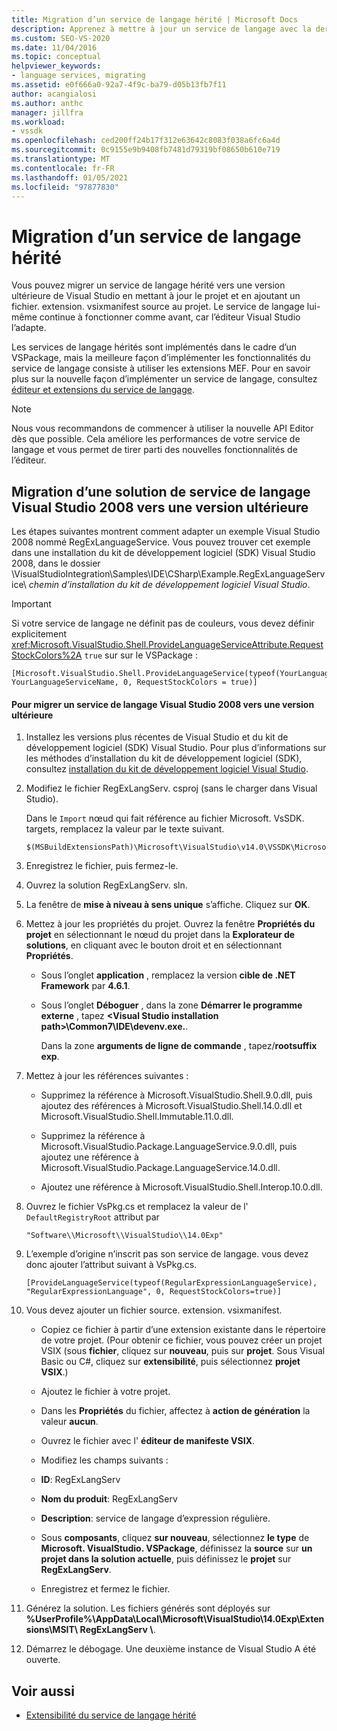 ```yaml
---
title: Migration d’un service de langage hérité | Microsoft Docs
description: Apprenez à mettre à jour un service de langage avec la dernière version de Visual Studio en mettant à jour le projet et en ajoutant un fichier source. extension. vsixmanifest.
ms.custom: SEO-VS-2020
ms.date: 11/04/2016
ms.topic: conceptual
helpviewer_keywords:
- language services, migrating
ms.assetid: e0f666a0-92a7-4f9c-ba79-d05b13fb7f11
author: acangialosi
ms.author: anthc
manager: jillfra
ms.workload:
- vssdk
ms.openlocfilehash: ced200ff24b17f312e63642c8083f038a6fc6a4d
ms.sourcegitcommit: 0c9155e9b9408fb7481d79319bf08650b610e719
ms.translationtype: MT
ms.contentlocale: fr-FR
ms.lasthandoff: 01/05/2021
ms.locfileid: "97877830"
---
```

# <a name="migrating-a-legacy-language-service"></a>Migration d’un service de langage hérité
Vous pouvez migrer un service de langage hérité vers une version ultérieure de Visual Studio en mettant à jour le projet et en ajoutant un fichier. extension. vsixmanifest source au projet. Le service de langage lui-même continue à fonctionner comme avant, car l’éditeur Visual Studio l’adapte.

 Les services de langage hérités sont implémentés dans le cadre d’un VSPackage, mais la meilleure façon d’implémenter les fonctionnalités du service de langage consiste à utiliser les extensions MEF. Pour en savoir plus sur la nouvelle façon d’implémenter un service de langage, consultez [éditeur et extensions du service de langage](../../extensibility/editor-and-language-service-extensions.md).

> [!NOTE]
> Nous vous recommandons de commencer à utiliser la nouvelle API Editor dès que possible. Cela améliore les performances de votre service de langage et vous permet de tirer parti des nouvelles fonctionnalités de l’éditeur.

## <a name="migrating-a-visual-studio-2008-language-service-solution-to-a-later-version"></a>Migration d’une solution de service de langage Visual Studio 2008 vers une version ultérieure
 Les étapes suivantes montrent comment adapter un exemple Visual Studio 2008 nommé RegExLanguageService. Vous pouvez trouver cet exemple dans une installation du kit de développement logiciel (SDK) Visual Studio 2008, dans le dossier \VisualStudioIntegration\Samples\IDE\CSharp\Example.RegExLanguageService\ *chemin d’installation du kit de développement logiciel Visual Studio*.

> [!IMPORTANT]
> Si votre service de langage ne définit pas de couleurs, vous devez définir explicitement <xref:Microsoft.VisualStudio.Shell.ProvideLanguageServiceAttribute.RequestStockColors%2A> `true` sur sur le VSPackage :

```
[Microsoft.VisualStudio.Shell.ProvideLanguageService(typeof(YourLanguageService), YourLanguageServiceName, 0, RequestStockColors = true)]
```

#### <a name="to-migrate-a-visual-studio-2008-language-service-to-a-later-version"></a>Pour migrer un service de langage Visual Studio 2008 vers une version ultérieure

1. Installez les versions plus récentes de Visual Studio et du kit de développement logiciel (SDK) Visual Studio. Pour plus d’informations sur les méthodes d’installation du kit de développement logiciel (SDK), consultez [installation du kit de développement logiciel Visual Studio](../../extensibility/installing-the-visual-studio-sdk.md).

2. Modifiez le fichier RegExLangServ. csproj (sans le charger dans Visual Studio).

     Dans le `Import` nœud qui fait référence au fichier Microsoft. VsSDK. targets, remplacez la valeur par le texte suivant.

    ```
    $(MSBuildExtensionsPath)\Microsoft\VisualStudio\v14.0\VSSDK\Microsoft.VsSDK.targets
    ```

3. Enregistrez le fichier, puis fermez-le.

4. Ouvrez la solution RegExLangServ. sln.

5. La fenêtre de **mise à niveau à sens unique** s’affiche. Cliquez sur **OK**.

6. Mettez à jour les propriétés du projet. Ouvrez la fenêtre **Propriétés du projet** en sélectionnant le nœud du projet dans la **Explorateur de solutions**, en cliquant avec le bouton droit et en sélectionnant **Propriétés**.

    - Sous l’onglet **application** , remplacez la version **cible de .NET Framework** par **4.6.1**.

    - Sous l’onglet **Déboguer** , dans la zone **Démarrer le programme externe** , tapez **\<Visual Studio installation path>\Common7\IDE\devenv.exe.**.

         Dans la zone **arguments de ligne de commande** , tapez/**rootsuffix exp**.

7. Mettez à jour les références suivantes :

    - Supprimez la référence à Microsoft.VisualStudio.Shell.9.0.dll, puis ajoutez des références à Microsoft.VisualStudio.Shell.14.0.dll et Microsoft.VisualStudio.Shell.Immutable.11.0.dll.

    - Supprimez la référence à Microsoft.VisualStudio.Package.LanguageService.9.0.dll, puis ajoutez une référence à Microsoft.VisualStudio.Package.LanguageService.14.0.dll.

    - Ajoutez une référence à Microsoft.VisualStudio.Shell.Interop.10.0.dll.

8. Ouvrez le fichier VsPkg.cs et remplacez la valeur de l' `DefaultRegistryRoot` attribut par

    ```
    "Software\\Microsoft\\VisualStudio\\14.0Exp"
    ```

9. L’exemple d’origine n’inscrit pas son service de langage. vous devez donc ajouter l’attribut suivant à VsPkg.cs.

    ```
    [ProvideLanguageService(typeof(RegularExpressionLanguageService), "RegularExpressionLanguage", 0, RequestStockColors=true)]
    ```

10. Vous devez ajouter un fichier source. extension. vsixmanifest.

    - Copiez ce fichier à partir d’une extension existante dans le répertoire de votre projet. (Pour obtenir ce fichier, vous pouvez créer un projet VSIX (sous **fichier**, cliquez sur **nouveau**, puis sur **projet**. Sous Visual Basic ou C#, cliquez sur **extensibilité**, puis sélectionnez **projet VSIX**.)

    - Ajoutez le fichier à votre projet.

    - Dans les **Propriétés** du fichier, affectez à **action de génération** la valeur **aucun**.

    - Ouvrez le fichier avec l' **éditeur de manifeste VSIX**.

    - Modifiez les champs suivants :

    - **ID**: RegExLangServ

    - **Nom du produit**: RegExLangServ

    - **Description**: service de langage d’expression régulière.

    - Sous **composants**, cliquez **sur nouveau**, sélectionnez **le type** de **Microsoft. VisualStudio. VSPackage**, définissez la **source** sur **un projet dans la solution actuelle**, puis définissez le **projet** sur **RegExLangServ**.

    - Enregistrez et fermez le fichier.

11. Générez la solution. Les fichiers générés sont déployés sur **%UserProfile%\AppData\Local\Microsoft\VisualStudio\14.0Exp\Extensions\MSIT\ RegExLangServ \\**.

12. Démarrez le débogage. Une deuxième instance de Visual Studio A été ouverte.

## <a name="see-also"></a>Voir aussi
- [Extensibilité du service de langage hérité](../../extensibility/internals/legacy-language-service-extensibility.md)
